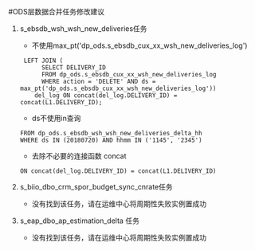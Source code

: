 #ODS层数据合并任务修改建议

1. s_ebsdb_wsh_wsh_new_deliveries任务

    * 不使用max_pt('dp_ods.s_ebsdb_cux_xx_wsh_new_deliveries_log')
    
    ```text
     LEFT JOIN (
          SELECT DELIVERY_ID
          FROM dp_ods.s_ebsdb_cux_xx_wsh_new_deliveries_log
          WHERE action = 'DELETE' AND ds = max_pt('dp_ods.s_ebsdb_cux_xx_wsh_new_deliveries_log'))
        del_log ON concat(del_log.DELIVERY_ID) = concat(L1.DELIVERY_ID);
    ```
    - ds不使用in查询
    ```text
    FROM dp_ods.s_ebsdb_wsh_wsh_new_deliveries_delta_hh
    WHERE ds IN (20180720) AND hhmm IN ('1145', '2345')
    ```
    - 去除不必要的连接函数 concat
    ```text
    ON concat(del_log.DELIVERY_ID) = concat(L1.DELIVERY_ID)
    ```
2. s_biio_dbo_crm_spor_budget_sync_cnrate任务
    
    - 没有找到该任务，请在运维中心将周期性失败实例置成功
    
3. s_eap_dbo_ap_estimation_delta 任务
    
    - 没有找到该任务，请在运维中心将周期性失败实例置成功




